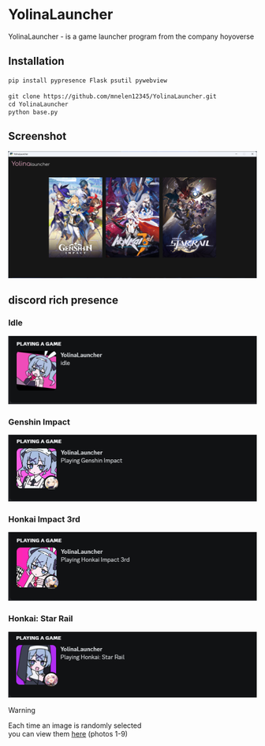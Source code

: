 # YolinaLauncher
YolinaLauncher - is a game launcher program from the company hoyoverse

## Installation
```
pip install pypresence Flask psutil pywebview

git clone https://github.com/mnelen12345/YolinaLauncher.git
cd YolinaLauncher
python base.py
```

## Screenshot
<img src="https://github.com/mnelen12345/YolinaLauncher/blob/main/large_image/Screenshot.png?raw=true" width="1024">

## discord rich presence
### Idle
<img src="https://github.com/mnelen12345/YolinaLauncher/blob/main/large_image/sceenshotidle.png?raw=true" width="512">

### Genshin Impact
<img src="https://github.com/mnelen12345/YolinaLauncher/blob/main/large_image/screenshingi.png?raw=true" width="512">

### Honkai Impact 3rd
<img src="https://github.com/mnelen12345/YolinaLauncher/blob/main/large_image/screenshothi3rd.png?raw=true" width="512">

### Honkai: Star Rail
<img src="https://github.com/mnelen12345/YolinaLauncher/blob/main/large_image/screenshothsr.png?raw=true" width="512">

> [!Warning]
> Each time an image is randomly selected<br>
> you can view them [here](https://github.com/mnelen12345/YolinaLauncher/tree/main/large_image) (photos 1-9)
